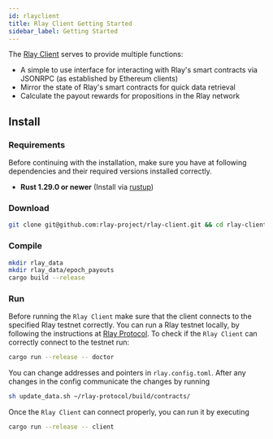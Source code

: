 ```yaml
---
id: rlayclient
title: Rlay Client Getting Started
sidebar_label: Getting Started
---
```


The [Rlay Client](https://github.com/rlay-project/rlay-client) serves to provide multiple functions:
- A simple to use interface for interacting with Rlay's smart contracts via JSONRPC (as established by Ethereum clients)
- Mirror the state of Rlay's smart contracts for quick data retrieval
- Calculate the payout rewards for propositions in the Rlay network

## Install

### Requirements

Before continuing with the installation, make sure you have at following dependencies and their required versions installed correctly.

- **Rust 1.29.0 or newer** (Install via [rustup](https://rustup.rs/))

### Download

```bash
git clone git@github.com:rlay-project/rlay-client.git && cd rlay-client
```

### Compile

```bash
mkdir rlay_data
mkdir rlay_data/epoch_payouts
cargo build --release
```

### Run

Before running the `Rlay Client` make sure that the client connects to the specified Rlay testnet correctly.
You can run a Rlay testnet locally, by following the instructions at [Rlay Protocol](rlayprotocol.md).
To check if the `Rlay Client` can correctly connect to the testnet run:

```bash
cargo run --release -- doctor
```

You can change addresses and pointers in `rlay.config.toml`. After any changes in the config communicate the changes by running

```bash
sh update_data.sh ~/rlay-protocol/build/contracts/
```

Once the `Rlay Client` can connect properly, you can run it by executing

```bash
cargo run --release -- client
```
